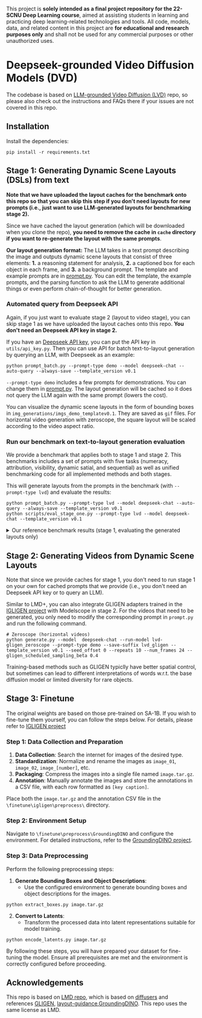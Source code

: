 This project is **solely intended as a final project repository for the 22-SCNU Deep Learning course**, aimed at assisting students in learning and practicing deep learning-related technologies and tools. All code, models, data, and related content in this project are **for educational and research purposes only** and shall not be used for any commercial purposes or other unauthorized uses.
# Deepseek-grounded Video Diffusion Models (DVD)
The codebase is based on [LLM-grounded Video Diffusion (LVD)](https://github.com/TonyLianLong/LLM-groundedVideoDiffusion) repo, so please also check out the instructions and FAQs there if your issues are not covered in this repo.

## Installation
Install the dependencies:
```
pip install -r requirements.txt
```

## Stage 1: Generating Dynamic Scene Layouts (DSLs) from text
**Note that we have uploaded the layout caches for the benchmark onto this repo so that you can skip this step if you don't need layouts for new prompts (i.e., just want to use LLM-generated layouts for benchmarking stage 2).**

Since we have cached the layout generation (which will be downloaded when you clone the repo), **you need to remove the cache in `cache` directory if you want to re-generate the layout with the same prompts**.

**Our layout generation format:** The LLM takes in a text prompt describing the image and outputs dynamic scene layouts that consist of three elements: **1.** a reasoning statement for analysis, **2.** a captioned box for each object in each frame, and **3.** a background prompt. The template and example prompts are in [prompt.py](prompt.py). You can edit the template, the example prompts, and the parsing function to ask the LLM to generate additional things or even perform chain-of-thought for better generation.

### Automated query from Deepseek API
Again, if you just want to evaluate stage 2 (layout to video stage), you can skip stage 1 as we have uploaded the layout caches onto this repo. **You don't need an Deepseek API key in stage 2.**

If you have an [Deepseek API key](https://www.deepseek.com/), you can put the API key in `utils/api_key.py`. Then you can use  API for batch text-to-layout generation by querying an LLM, with Deepseek as an example:
```shell
python prompt_batch.py --prompt-type demo --model deepseek-chat --auto-query --always-save --template_version v0.1
```
`--prompt-type demo` includes a few prompts for demonstrations. You can change them in [prompt.py](prompt.py). The layout generation will be cached so it does not query the LLM again with the same prompt (lowers the cost).

You can visualize the dynamic scene layouts in the form of bounding boxes in `img_generations/imgs_demo_templatev0.1`. They are saved as `gif` files. For horizontal video generation with zeroscope, the square layout will be scaled according to the video aspect ratio.

### Run our benchmark on text-to-layout generation evaluation
We provide a benchmark that applies both to stage 1 and stage 2. This benchmarks includes a set of prompts with five tasks (numeracy, attribution, visibility, dynamic satial, and sequential) as well as unified benchmarking code for all implemented methods and both stages.

This will generate layouts from the prompts in the benchmark (with `--prompt-type lvd`) and evaluate the results:
```shell
python prompt_batch.py --prompt-type lvd --model deepseek-chat --auto-query --always-save --template_version v0.1
python scripts/eval_stage_one.py --prompt-type lvd --model deepseek-chat --template_version v0.1
```
<details>
<summary>Our reference benchmark results (stage 1, evaluating the generated layouts only)</summary>

| Method      | Numeracy | Attribution | Visibility | Dynamics | Sequential | Overall    |
| --------    | -------- | ----------- | ---------- | -------- | ---------- | ---------- |
| GPT-3.5     | 100      | 100         | 100        | 71       | 16         | 77%        |
| Deepseek-V3 | 100      | 100         | 100        | 84       | 37         | 84%        |
| Deepseek-V3*| 100      | 100         | 100        | **91**   | **41**     | **86%**    |

\* Represents the method we've improved the Prompt.
</details>

## Stage 2: Generating Videos from Dynamic Scene Layouts
Note that since we provide caches for stage 1, you don't need to run stage 1 on your own for cached prompts that we provide (i.e., you don't need an Deepseek API key or to query an LLM).

Similar to LMD+, you can also integrate GLIGEN adapters trained in the [IGLIGEN project](https://github.com/TonyLianLong/igligen) with Modelscope in stage 2. 
For the videos that need to be generated, you only need to modify the corresponding prompt in `prompt.py` and run the following command.
```shell
# Zeroscope (horizontal videos)
python generate.py --model  deepseek-chat --run-model lvd-gligen_zeroscope --prompt-type demo --save-suffix lvd_gligen --template_version v0.1 --seed_offset 0 --repeats 10 --num_frames 24 --gligen_scheduled_sampling_beta 0.4
```
Training-based methods such as GLIGEN typiclly have better spatial control, but sometimes can lead to different interpretations of words w.r.t. the base diffusion model or limited diversity for rare objects. 

## Stage 3: Finetune
The original weights are based on those pre-trained on SA-1B. If you wish to fine-tune them yourself, you can follow the steps below. For details, please refer to [IGLIGEN project](https://github.com/TonyLianLong/igligen)
### Step 1: Data Collection and Preparation
1. **Data Collection**: Search the internet for images of the desired type.
2. **Standardization**: Normalize and rename the images as `image_01`, `image_02`, `image_[number]`, etc.
3. **Packaging**: Compress the images into a single file named `image.tar.gz`.
4. **Annotation**: Manually annotate the images and store the annotations in a CSV file, with each row formatted as `[key caption]`.

Place both the `image.tar.gz` and the annotation CSV file in the `\finetune\igligen\preprocess\` directory.

### Step 2: Environment Setup
Navigate to `\finetune\preprocess\GroundingDINO` and configure the environment. For detailed instructions, refer to the [GroundingDINO project](https://github.com/IDEA-Research/GroundingDINO).

### Step 3: Data Preprocessing
Perform the following preprocessing steps:

1. **Generate Bounding Boxes and Object Descriptions**:
   - Use the configured environment to generate bounding boxes and object descriptions for the images.
```shell
python extract_boxes.py image.tar.gz
```

2. **Convert to Latents**:
   - Transform the processed data into latent representations suitable for model training.
```shell
python encode_latents.py image.tar.gz
```
By following these steps, you will have prepared your dataset for fine-tuning the model. Ensure all prerequisites are met and the environment is correctly configured before proceeding.


## Acknowledgements
This repo is based on [LMD repo](https://github.com/TonyLianLong/LLM-groundedDiffusion), which is based on [diffusers](https://huggingface.co/docs/diffusers/index) and references [GLIGEN](https://github.com/gligen/GLIGEN), [layout-guidance](https://github.com/silent-chen/layout-guidance),[GroundingDINO](https://github.com/IDEA-Research/GroundingDINO). This repo uses the same license as LMD.

